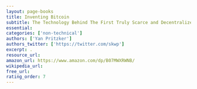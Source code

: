 ```yaml
---
layout: page-books
title: Inventing Bitcoin
subtitle: The Technology Behind The First Truly Scarce and Decentralized Money Explained
essential: 
categories: ['non-technical']
authors: ['Yan Pritzker']
authors_twitter: ['https://twitter.com/skwp']
excerpt: .
resource_url: 
amazon_url: https://www.amazon.com/dp/B07MWXRWNB/
wikipedia_url: 
free_url: 
rating_order: 7
---
```

